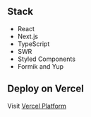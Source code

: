 ## Stack

- React
- Next.js
- TypeScript
- SWR
- Styled Components
- Formik and Yup

## Deploy on Vercel

Visit [Vercel Platform](https://https://star-wars-figures-store.vercel.app)
